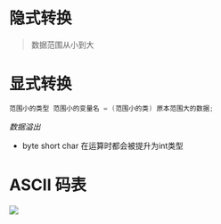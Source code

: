 # 隐式转换

> 数据范围从小到大

# 显式转换

```java
范围小的类型 范围小的变量名 = (范围小的类) 原本范围大的数据;
```

*数据溢出*

- byte short char 在运算时都会被提升为int类型

# ASCII 码表

![](https://gss3.bdstatic.com/-Po3dSag_xI4khGkpoWK1HF6hhy/baike/c0%3Dbaike116%2C5%2C5%2C116%2C38/sign=a8288ae7fc1fbe090853cb460a096756/e850352ac65c103880a07b53bc119313b17e8941.jpg)




